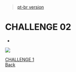> [pt-br version](README-PTBR.md)

# CHALLENGE 02

- 
    
![](../gifs/challenge-2.gif)

[CHALLENGE 1](../challenge-1/README.md)  
[Back](../README.md)